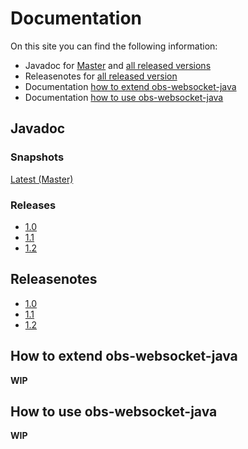 # Documentation
On this site you can find the following information:
- Javadoc for [Master](#snapshots) and [all released versions](#releases)
- Releasenotes for [all released version](#releasenotes)
- Documentation [how to extend obs-websocket-java](#how-to-extend-obs-websocket-java)
- Documentation [how to use obs-websocket-java](#how-to-use-obs-websocket-java)

## Javadoc
### Snapshots
[Latest (Master)](snapshot)
 
### Releases
- [1.0](release/1.0)
- [1.1](release/1.1)
- [1.2](release/1.2)

## Releasenotes
- [1.0](releasenotes/1.0)
- [1.1](releasenotes/1.1)
- [1.2](releasenotes/1.2)

## How to extend obs-websocket-java
**WIP**

## How to use obs-websocket-java
**WIP**
